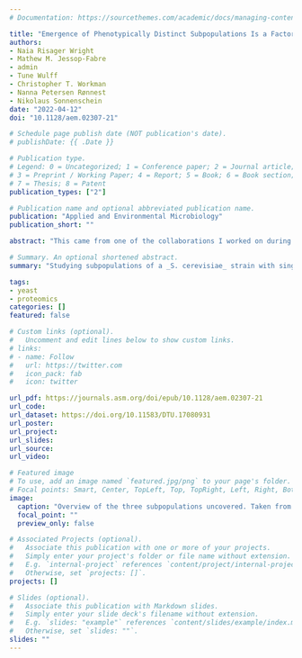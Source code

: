 ```yaml
---
# Documentation: https://sourcethemes.com/academic/docs/managing-content/

title: "Emergence of Phenotypically Distinct Subpopulations Is a Factor in Adaptation of Recombinant Saccharomyces cerevisiae under Glucose-Limited Conditions"
authors:
- Naia Risager Wright
- Mathew M. Jessop-Fabre
- admin
- Tune Wulff
- Christopher T. Workman
- Nanna Petersen Rønnest
- Nikolaus Sonnenschein
date: "2022-04-12"
doi: "10.1128/aem.02307-21"

# Schedule page publish date (NOT publication's date).
# publishDate: {{ .Date }}

# Publication type.
# Legend: 0 = Uncategorized; 1 = Conference paper; 2 = Journal article;
# 3 = Preprint / Working Paper; 4 = Report; 5 = Book; 6 = Book section;
# 7 = Thesis; 8 = Patent
publication_types: ["2"]

# Publication name and optional abbreviated publication name.
publication: "Applied and Environmental Microbiology"
publication_short: ""

abstract: "This came from one of the collaborations I worked on during my postdoc. Sometimes a strain can behave in a non-heteregenous way by splitting into different subpopulations, where each one performs a specific task, which makes it relevant to study each behavior separately. Here we investigated the adaptation of a _S. cerevisiae_ strain that produces a heterologous insulin product at the sub-population level, by using a method called fluorescence-activated cell sorting (FACS) that can separate cells at the single-cell level. We found 3 subpopulations, each one with a specific phenotype: (i) reduced insulin production, (ii) reduyced enzyme capacity in central carbon metabolism, and (iii) pseudohyphal growth. I helped Naia in some of the computational simulations that we performed to understand some of the subpopulations' metabolic activities."

# Summary. An optional shortened abstract.
summary: "Studying subpopulations of a _S. cerevisiae_ strain with single-cell level technology"

tags:
- yeast
- proteomics
categories: []
featured: false

# Custom links (optional).
#   Uncomment and edit lines below to show custom links.
# links:
# - name: Follow
#   url: https://twitter.com
#   icon_pack: fab
#   icon: twitter

url_pdf: https://journals.asm.org/doi/epub/10.1128/aem.02307-21
url_code:
url_dataset: https://doi.org/10.11583/DTU.17080931
url_poster:
url_project:
url_slides:
url_source:
url_video:

# Featured image
# To use, add an image named `featured.jpg/png` to your page's folder.
# Focal points: Smart, Center, TopLeft, Top, TopRight, Left, Right, BottomLeft, Bottom, BottomRight.
image:
  caption: "Overview of the three subpopulations uncovered. Taken from the original publication: https://doi.org/10.1128/aem.02307-21"
  focal_point: ""
  preview_only: false

# Associated Projects (optional).
#   Associate this publication with one or more of your projects.
#   Simply enter your project's folder or file name without extension.
#   E.g. `internal-project` references `content/project/internal-project/index.md`.
#   Otherwise, set `projects: []`.
projects: []

# Slides (optional).
#   Associate this publication with Markdown slides.
#   Simply enter your slide deck's filename without extension.
#   E.g. `slides: "example"` references `content/slides/example/index.md`.
#   Otherwise, set `slides: ""`.
slides: ""
---
```

